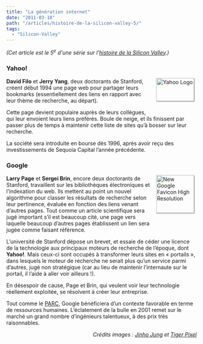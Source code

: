 ```yaml
---
title: "La génération internet"
date: "2011-03-18"
path: "/articles/histoire-de-la-silicon-valley-5/"
tags:
  - "Silicon-Valley"
---
```


<em>(Cet article est le 5<sup>e</sup> d'une série sur l'<a href="../histoire-de-la-silicon-valley-1/">histoire de la Silicon Valley</a>.)</em></p>

<h3>Yahoo!</h3>

<p>
<a href="http://www.flickr.com/photos/phploveme/2983906948/" title="Yahoo Logo (Jinho.Jung on Flickr)"><img src="http://farm4.static.flickr.com/3005/2983906948_60ef69aa1c_t.jpg" width="100" height="61" alt="Yahoo Logo" style="float: right; margin: 0 0.5em 2em 1em; box-shadow: 1px 1px 2px #777"></a>
<b>David Filo</b> et <b>Jerry Yang</b>, deux doctorants de Stanford, créent début 1994 une page web pour partager leurs bookmarks (essentiellement des liens en rapport avec leur thème de recherche, au départ).</p>

<p>Cette page devient populaire auprès de leurs collègues, qui leur envoient leurs liens préférés. Boule de neige, et ils finissent par passer plus de temps à maintenir cette liste de sites qu’à bosser sur leur recherche.</p>

<p>La société sera introduite en bourse dès 1996, après avoir reçu des investissements de Sequoia Capital l’année précédente.</p>

<h3>Google</h3>

<p>
<a href="http://www.flickr.com/photos/tigerpixel/3185410319/" title="Google Favicon (Tiger Pixel on Flickr)"><img src="http://farm4.static.flickr.com/3504/3185410319_419a368b35_t.jpg" width="100" height="100" alt="New Google Favicon High Resolution" style="float: right; margin: 0 0.5em 2em 1em; box-shadow: 1px 1px 2px #777"></a>
<b>Larry Page</b> et <b>Sergei Brin</b>, encore deux doctorants de Stanford, travaillent sur les bibliothèques électroniques et l’indexation du web. Ils mettent au point un nouvel algorithme pour classer les résultats de recherche selon leur pertinence, évaluée en fonction des liens venant d’autres pages. Tout comme un article scientifique sera jugé important s’il est beaucoup cité, une page vers laquelle beaucoup d’autres pages établissent un lien sera jugée comme faisant référence.</p>

<p>L’université de Stanford dépose un brevet, et essaie de céder une licence de la technologie aux principaux moteurs de recherche de l’époque, dont <b>Yahoo!</b>. Mais ceux-ci sont occupés à transformer leurs sites en « portails », dans lesquels le moteur de recherche ne serait plus qu’un service parmi d’autres, jugé non stratégique (car au lieu de maintenir l’internaute sur le portail, il l’aide à aller voir ailleurs !).</p>

<p>En désespoir de cause, Page et Brin, qui veulent voir leur technologie réellement exploitée, se résolvent à créer leur entreprise.</p>

<p>Tout comme le <a href="../histoire-de-la-silicon-valley-4/">PARC</a>, Google bénéficiera d’un contexte favorable en terme de ressources humaines. L’éclatement de la bulle en 2001 remet sur le marché un grand nombre d’ingénieurs talentueux, à des prix très raisonnables.</p>

<p style="clear:both; text-align: right">
<em>Crédits images : <a href="http://www.flickr.com/people/phploveme/">Jinho Jung</a> et <a href="http://www.flickr.com/people/tigerpixel/">Tiger Pixel</a></em></p>

